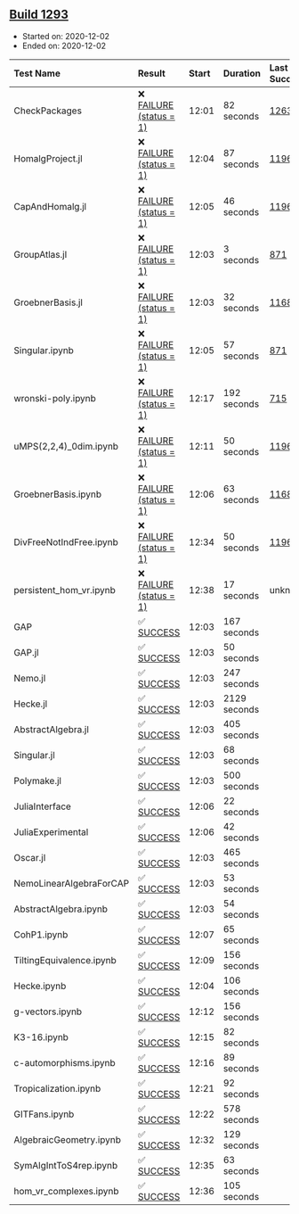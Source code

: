 ## [Build 1293](https://oscarci.mathematik.uni-kl.de/job/oscar-stable/1293/)

* Started on: 2020-12-02
* Ended on: 2020-12-02

| Test Name    | Result | Start | Duration | Last Success | First Failure |
|:-------------|:-------|:------|:---------|:-------------|:--------------|
| CheckPackages | ❌ [FAILURE (status = 1)](https://oscarci.mathematik.uni-kl.de/job/oscar-stable/1293/artifact/logs/build-1293/CheckPackages.log) | 12:01 | 82 seconds | [1263](https://oscarci.mathematik.uni-kl.de/job/oscar-stable/1263/) | [1264](https://oscarci.mathematik.uni-kl.de/job/oscar-stable/1264/) |
| HomalgProject.jl | ❌ [FAILURE (status = 1)](https://oscarci.mathematik.uni-kl.de/job/oscar-stable/1293/artifact/logs/build-1293/HomalgProject.jl.log) | 12:04 | 87 seconds | [1196](https://oscarci.mathematik.uni-kl.de/job/oscar-stable/1196/) | [1197](https://oscarci.mathematik.uni-kl.de/job/oscar-stable/1197/) |
| CapAndHomalg.jl | ❌ [FAILURE (status = 1)](https://oscarci.mathematik.uni-kl.de/job/oscar-stable/1293/artifact/logs/build-1293/CapAndHomalg.jl.log) | 12:05 | 46 seconds | [1196](https://oscarci.mathematik.uni-kl.de/job/oscar-stable/1196/) | [1197](https://oscarci.mathematik.uni-kl.de/job/oscar-stable/1197/) |
| GroupAtlas.jl | ❌ [FAILURE (status = 1)](https://oscarci.mathematik.uni-kl.de/job/oscar-stable/1293/artifact/logs/build-1293/GroupAtlas.jl.log) | 12:03 | 3 seconds | [871](https://oscarci.mathematik.uni-kl.de/job/oscar-stable/871/) | [872](https://oscarci.mathematik.uni-kl.de/job/oscar-stable/872/) |
| GroebnerBasis.jl | ❌ [FAILURE (status = 1)](https://oscarci.mathematik.uni-kl.de/job/oscar-stable/1293/artifact/logs/build-1293/GroebnerBasis.jl.log) | 12:03 | 32 seconds | [1168](https://oscarci.mathematik.uni-kl.de/job/oscar-stable/1168/) | [1169](https://oscarci.mathematik.uni-kl.de/job/oscar-stable/1169/) |
| Singular.ipynb | ❌ [FAILURE (status = 1)](https://oscarci.mathematik.uni-kl.de/job/oscar-stable/1293/artifact/logs/build-1293/Singular.ipynb.log) | 12:05 | 57 seconds | [871](https://oscarci.mathematik.uni-kl.de/job/oscar-stable/871/) | [872](https://oscarci.mathematik.uni-kl.de/job/oscar-stable/872/) |
| wronski-poly.ipynb | ❌ [FAILURE (status = 1)](https://oscarci.mathematik.uni-kl.de/job/oscar-stable/1293/artifact/logs/build-1293/wronski-poly.ipynb.log) | 12:17 | 192 seconds | [715](https://oscarci.mathematik.uni-kl.de/job/oscar-stable/715/) | [716](https://oscarci.mathematik.uni-kl.de/job/oscar-stable/716/) |
| uMPS(2,2,4)_0dim.ipynb | ❌ [FAILURE (status = 1)](https://oscarci.mathematik.uni-kl.de/job/oscar-stable/1293/artifact/logs/build-1293/uMPS-2-2-4-_0dim.ipynb.log) | 12:11 | 50 seconds | [1196](https://oscarci.mathematik.uni-kl.de/job/oscar-stable/1196/) | [1197](https://oscarci.mathematik.uni-kl.de/job/oscar-stable/1197/) |
| GroebnerBasis.ipynb | ❌ [FAILURE (status = 1)](https://oscarci.mathematik.uni-kl.de/job/oscar-stable/1293/artifact/logs/build-1293/GroebnerBasis.ipynb.log) | 12:06 | 63 seconds | [1168](https://oscarci.mathematik.uni-kl.de/job/oscar-stable/1168/) | [1169](https://oscarci.mathematik.uni-kl.de/job/oscar-stable/1169/) |
| DivFreeNotIndFree.ipynb | ❌ [FAILURE (status = 1)](https://oscarci.mathematik.uni-kl.de/job/oscar-stable/1293/artifact/logs/build-1293/DivFreeNotIndFree.ipynb.log) | 12:34 | 50 seconds | [1196](https://oscarci.mathematik.uni-kl.de/job/oscar-stable/1196/) | [1197](https://oscarci.mathematik.uni-kl.de/job/oscar-stable/1197/) |
| persistent_hom_vr.ipynb | ❌ [FAILURE (status = 1)](https://oscarci.mathematik.uni-kl.de/job/oscar-stable/1293/artifact/logs/build-1293/persistent_hom_vr.ipynb.log) | 12:38 | 17 seconds | unknown | unknown |
| GAP | ✅ [SUCCESS](https://oscarci.mathematik.uni-kl.de/job/oscar-stable/1293/artifact/logs/build-1293/GAP.log) | 12:03 | 167 seconds |  |  |
| GAP.jl | ✅ [SUCCESS](https://oscarci.mathematik.uni-kl.de/job/oscar-stable/1293/artifact/logs/build-1293/GAP.jl.log) | 12:03 | 50 seconds |  |  |
| Nemo.jl | ✅ [SUCCESS](https://oscarci.mathematik.uni-kl.de/job/oscar-stable/1293/artifact/logs/build-1293/Nemo.jl.log) | 12:03 | 247 seconds |  |  |
| Hecke.jl | ✅ [SUCCESS](https://oscarci.mathematik.uni-kl.de/job/oscar-stable/1293/artifact/logs/build-1293/Hecke.jl.log) | 12:03 | 2129 seconds |  |  |
| AbstractAlgebra.jl | ✅ [SUCCESS](https://oscarci.mathematik.uni-kl.de/job/oscar-stable/1293/artifact/logs/build-1293/AbstractAlgebra.jl.log) | 12:03 | 405 seconds |  |  |
| Singular.jl | ✅ [SUCCESS](https://oscarci.mathematik.uni-kl.de/job/oscar-stable/1293/artifact/logs/build-1293/Singular.jl.log) | 12:03 | 68 seconds |  |  |
| Polymake.jl | ✅ [SUCCESS](https://oscarci.mathematik.uni-kl.de/job/oscar-stable/1293/artifact/logs/build-1293/Polymake.jl.log) | 12:03 | 500 seconds |  |  |
| JuliaInterface | ✅ [SUCCESS](https://oscarci.mathematik.uni-kl.de/job/oscar-stable/1293/artifact/logs/build-1293/JuliaInterface.log) | 12:06 | 22 seconds |  |  |
| JuliaExperimental | ✅ [SUCCESS](https://oscarci.mathematik.uni-kl.de/job/oscar-stable/1293/artifact/logs/build-1293/JuliaExperimental.log) | 12:06 | 42 seconds |  |  |
| Oscar.jl | ✅ [SUCCESS](https://oscarci.mathematik.uni-kl.de/job/oscar-stable/1293/artifact/logs/build-1293/Oscar.jl.log) | 12:03 | 465 seconds |  |  |
| NemoLinearAlgebraForCAP | ✅ [SUCCESS](https://oscarci.mathematik.uni-kl.de/job/oscar-stable/1293/artifact/logs/build-1293/NemoLinearAlgebraForCAP.log) | 12:03 | 53 seconds |  |  |
| AbstractAlgebra.ipynb | ✅ [SUCCESS](https://oscarci.mathematik.uni-kl.de/job/oscar-stable/1293/artifact/logs/build-1293/AbstractAlgebra.ipynb.log) | 12:03 | 54 seconds |  |  |
| CohP1.ipynb | ✅ [SUCCESS](https://oscarci.mathematik.uni-kl.de/job/oscar-stable/1293/artifact/logs/build-1293/CohP1.ipynb.log) | 12:07 | 65 seconds |  |  |
| TiltingEquivalence.ipynb | ✅ [SUCCESS](https://oscarci.mathematik.uni-kl.de/job/oscar-stable/1293/artifact/logs/build-1293/TiltingEquivalence.ipynb.log) | 12:09 | 156 seconds |  |  |
| Hecke.ipynb | ✅ [SUCCESS](https://oscarci.mathematik.uni-kl.de/job/oscar-stable/1293/artifact/logs/build-1293/Hecke.ipynb.log) | 12:04 | 106 seconds |  |  |
| g-vectors.ipynb | ✅ [SUCCESS](https://oscarci.mathematik.uni-kl.de/job/oscar-stable/1293/artifact/logs/build-1293/g-vectors.ipynb.log) | 12:12 | 156 seconds |  |  |
| K3-16.ipynb | ✅ [SUCCESS](https://oscarci.mathematik.uni-kl.de/job/oscar-stable/1293/artifact/logs/build-1293/K3-16.ipynb.log) | 12:15 | 82 seconds |  |  |
| c-automorphisms.ipynb | ✅ [SUCCESS](https://oscarci.mathematik.uni-kl.de/job/oscar-stable/1293/artifact/logs/build-1293/c-automorphisms.ipynb.log) | 12:16 | 89 seconds |  |  |
| Tropicalization.ipynb | ✅ [SUCCESS](https://oscarci.mathematik.uni-kl.de/job/oscar-stable/1293/artifact/logs/build-1293/Tropicalization.ipynb.log) | 12:21 | 92 seconds |  |  |
| GITFans.ipynb | ✅ [SUCCESS](https://oscarci.mathematik.uni-kl.de/job/oscar-stable/1293/artifact/logs/build-1293/GITFans.ipynb.log) | 12:22 | 578 seconds |  |  |
| AlgebraicGeometry.ipynb | ✅ [SUCCESS](https://oscarci.mathematik.uni-kl.de/job/oscar-stable/1293/artifact/logs/build-1293/AlgebraicGeometry.ipynb.log) | 12:32 | 129 seconds |  |  |
| SymAlgIntToS4rep.ipynb | ✅ [SUCCESS](https://oscarci.mathematik.uni-kl.de/job/oscar-stable/1293/artifact/logs/build-1293/SymAlgIntToS4rep.ipynb.log) | 12:35 | 63 seconds |  |  |
| hom_vr_complexes.ipynb | ✅ [SUCCESS](https://oscarci.mathematik.uni-kl.de/job/oscar-stable/1293/artifact/logs/build-1293/hom_vr_complexes.ipynb.log) | 12:36 | 105 seconds |  |  |

